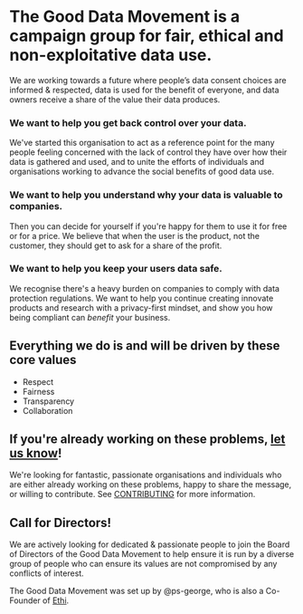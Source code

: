 # The Good Data Movement is a campaign group for fair, ethical and non-exploitative data use.
We are working towards a future where people’s data consent choices are informed & respected, data is used for the benefit of everyone, and data owners receive a share of the value their data produces.

### We want to help you get back control over your data.
We've started this organisation to act as a reference point for the many people feeling concerned with the lack of control they have over how their data is gathered and used, and to unite the efforts of individuals and organisations working to advance the social benefits of good data use. 

### We want to help you understand why your data is valuable to companies.
Then you can decide for yourself if you're happy for them to use it for free or for a price. We believe that when the user is the product, not the customer, they should get to ask for a share of the profit.

### We want to help you keep your users data safe.
We recognise there's a heavy burden on companies to comply with data protection regulations. We want to help you continue creating innovate products and research with a privacy-first mindset, and show you how being compliant can _benefit_ your business.

## Everything we do is and will be driven by these core values

- Respect
- Fairness
- Transparency
- Collaboration

## If you're already working on these problems, [let us know](CONTRIBUTING.md)!
We're looking for fantastic, passionate organisations and individuals who are either already working on these problems, happy to share the message, or willing to contribute. See [CONTRIBUTING](CONTRIBUTING.md) for more information.

## Call for Directors!

We are actively looking for dedicated & passionate people to join the Board of Directors of the Good Data Movement to help ensure it is run by a diverse group of people who can ensure its values are not compromised by any conflicts of interest.

The Good Data Movement was set up by @ps-george, who is also a Co-Founder of [Ethi](https://ethi.me).
